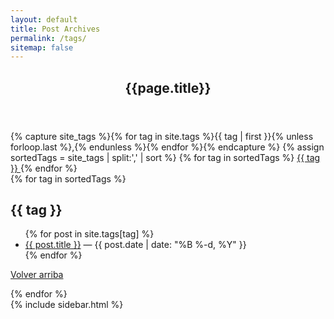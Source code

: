 ```yaml
---
layout: default
title: Post Archives
permalink: /tags/
sitemap: false
---
```

<div class="site-content">
    <div class="inner">
        <main class="site-main">
            <article class="post">
                <header class="entry-header">
                    <div class="entry-header-wrap">  
                        <h1 class="entry-title">{{page.title}}</h1>
                    </div>
                </header><!-- .entry-header -->
                <div class="entry-content">
                    <div class="archive-tags-list">
                        {% capture site_tags %}{% for tag in site.tags %}{{ tag | first }}{% unless forloop.last %},{% endunless %}{% endfor %}{% endcapture %}
                        {% assign sortedTags = site_tags | split:',' | sort %}
                        {% for tag in sortedTags %}
                        <a href="#{{ tag | cgi_escape }}">{{ tag }} </a>
                        {% endfor %}
                    </div>
                    {% for tag in sortedTags %}
                    <h2 id="{{ tag | cgi_escape }}">{{ tag }}</h2>
                    <ul class="archive-posts-list">
                        {% for post in site.tags[tag] %}
                        <li><a href="{{ site.baseurl }}{{ post.url }}" rel="bookmark" title="Permanent Link to {{ site.baseurl }}{{ post.url }}">{{ post.title }}</a> <span class="archive-meta"> — <time class="published" datetime="{{ post.date | date: "%Y-%m-%d" }}">{{ post.date | date: "%B %-d, %Y" }}</time></span></li>
                        {% endfor %}
                    </ul>
                    <p><a href="#top" class="archive-top-link" title="Back to Top">Volver arriba</a></p>
                    {% endfor %}
                </div><!-- .entry-content -->
            </article><!-- .post -->
        </main><!-- .site-main -->
        {% include sidebar.html %}
    </div><!-- .inner -->
</div><!-- .site-content -->

